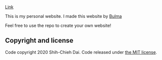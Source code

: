 [Link](sjdai.github.io)

This is my personal website. I made this website by [Bulma](https://github.com/jgthms/bulma)

Feel free to use the repo to create your own website!

## Copyright and license

Code copyright 2020 Shih-Chieh Dai. Code released under [the MIT license](https://github.com/sjdai/sjdai.github.io/blob/add-license-1/LICENSE).
